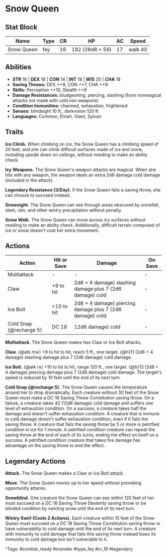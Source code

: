 # Snow Queen

## Stat Block

| Name | Type | CR | HP | AC | Speed |
|------|------|----|----|----|-------|
| Snow Queen | fey | 16 | 182 (28d8 + 56) | 17 | walk 40 |

## Abilities

- **STR** 16 | **DEX** 18 | **CON** 14 | **INT** 18 | **WIS** 20 | **CHA** 18
- **Saving Throws:** DEX ++9, CON ++7, CHA ++9  
- **Skills:** Perception ++10, Stealth ++9  
- **Damage Resistances:** bludgeoning, piercing, slashing (from nonmagical attacks not made with cold iron weapons)  
- **Condition Immunities:** charmed, exhaustion, frightened  
- **Senses:** blindsight 10 ft., darkvision 120 ft.  
- **Languages:** Common, Elvish, Giant, Sylvan

## Traits

**Ice Climb.** When climbing on ice, the Snow Queen has a climbing speed of 20 feet, and she can climb difficult surfaces made of ice and snow, including upside down on ceilings, without needing to make an ability check.

**Icy Weapons.** The Snow Queen's weapon attacks are magical. When she hits with any weapon, the weapon deals an extra 2d6 damage cold damage (included in the attack).

**Legendary Resistance (3/Day).** If the Snow Queen fails a saving throw, she can choose to succeed instead.

**Snowsight.** The Snow Queen can see through areas obscured by snowfall, sleet, rain, and other wintry precipitation without penalty.

**Snow Walk.** The Snow Queen can move across icy surfaces without needing to make an ability check. Additionally, difficult terrain composed of ice or snow doesn't cost her extra movement.


## Actions

| Action | Hit or Save | Damage | On Save |
|--------|--------------|--------|----------|
| Multiattack | - | - | - |
| Claw | +9 to hit | 2d6 + 4 damage) slashing damage plus 7 (2d6 damage) cold | - |
| Ice Bolt | +10 to hit | 2d8 + 4 damage) piercing damage plus 7 (2d6 damage) cold | - |
| Cold Snap {@recharge 5} | DC 18 | 12d6 damage) cold | - |

**Multiattack.** The Snow Queen makes two Claw or Ice Bolt attacks.

**Claw.** {@atk mw} +9 to hit to hit, reach 5 ft., one target. {@h}11 (2d6 + 4 damage) slashing damage plus 7 (2d6 damage) cold damage.

**Ice Bolt.** {@atk rs} +10 to hit to hit, range 120 ft., one target. {@h}13 (2d8 + 4 damage) piercing damage plus 7 (2d6 damage) cold damage. The target's speed is reduced by 10 feet until the end of its next turn.

**Cold Snap {@recharge 5}.** The Snow Queen causes the temperature around her to drop dramatically. Each creature without 30 feet of the Snow Queen must make a DC 18 Saving Throw Constitution saving throw. On a failure, a creature takes 42 (12d6 damage) cold damage and suffers one level of exhaustion condition. On a success, a creature takes half the damage and doesn't suffer exhaustion condition. A creature that is immune to cold damage doesn't suffer exhaustion condition, even if it fails the saving throw. A creature that fails the saving throw by 5 or more is petrified condition in ice for 1 minute. A petrified condition creature can repeat the saving throw at the end of each of its turns, ending the effect on itself on a success. A petrified condition creature that takes fire damage has advantage on the saving throw to end the effect.

## Legendary Actions

**Attack.** The Snow Queen makes a Claw or Ice Bolt attack.

**Move.** The Snow Queen moves up to her speed without provoking opportunity attacks.

**Snowblind.** One creature the Snow Queen can see within 120 feet of her must succeed on a DC 18 Saving Throw Dexterity saving throw or be blinded condition by swirling snow until the end of its next turn.

**Wintry Swirl (Costs 2 Actions).** Each creature within 15 feet of the Snow Queen must succeed on a DC 18 Saving Throw Constitution saving throw or have vulnerability to cold damage until the end of its next turn. A creature with immunity to cold damage that fails this saving throw instead loses its immunity to cold damage but isn't vulnerable to it.



^Tags: #combat_ready #monster #type_fey #cr_16 #legendary
